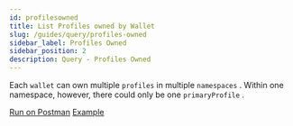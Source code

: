 ```yaml
---
id: profilesowned
title: List Profiles owned by Wallet
slug: /guides/query/profiles-owned
sidebar_label: Profiles Owned
sidebar_position: 2
description: Query - Profiles Owned
---
```


Each `wallet` can own multiple `profiles` in multiple `namespaces` . Within one namespace, however, there could only be one `primaryProfile` .

[Run on Postman](https://www.postman.com/cyberconnect-v2/workspace/cyberconnect-v2/request/20133006-30c15593-03f5-4ba6-b9b0-8d9558e714a2) [Example](https://www.postman.com/cyberconnect-v2/workspace/cyberconnect-v2/example/20133006-0c9005dc-52aa-4601-aa8d-248ddf9d656d)
